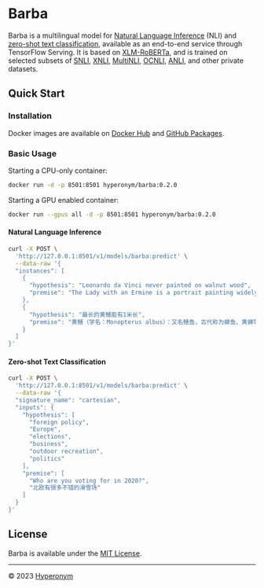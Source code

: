 # Barba

Barba is a multilingual model for [Natural Language Inference](https://paperswithcode.com/task/natural-language-inference) (NLI) and [zero-shot text classification](https://joeddav.github.io/blog/2020/05/29/ZSL.html#Classification-as-Natural-Language-Inference), available as an end-to-end service through TensorFlow Serving. It is based on [XLM-RoBERTa](https://arxiv.org/abs/1911.02116), and is trained on selected subsets of [SNLI](https://nlp.stanford.edu/projects/snli/), [XNLI](https://github.com/facebookresearch/XNLI), [MultiNLI](https://cims.nyu.edu/~sbowman/multinli/), [OCNLI](https://github.com/CLUEbenchmark/OCNLI), [ANLI](https://github.com/facebookresearch/anli), and other private datasets.

## Quick Start

### Installation

Docker images are available on [Docker Hub](https://hub.docker.com/r/hyperonym/barba/tags) and [GitHub Packages](https://github.com/orgs/hyperonym/packages?repo_name=barba).

### Basic Usage

Starting a CPU-only container:

```bash
docker run -d -p 8501:8501 hyperonym/barba:0.2.0
```

Starting a GPU enabled container:

```bash
docker run --gpus all -d -p 8501:8501 hyperonym/barba:0.2.0
```

#### Natural Language Inference

```bash
curl -X POST \
  'http://127.0.0.1:8501/v1/models/barba:predict' \
  --data-raw '{
  "instances": [
    {
      "hypothesis": "Leonardo da Vinci never painted on walnut wood",
      "premise": "The Lady with an Ermine is a portrait painting widely attributed to the Italian Renaissance artist Leonardo da Vinci. Dated to around 1489 to 1491, the work is painted in oils on a panel of walnut wood."
    },
    {
      "hypothesis": "最长的黄鳝能有1米长",
      "premise": "黄鳝（学名：Monopterus albus）：又名鳝鱼，古代称为蝉鱼、黄蝉等。体细长呈蛇形，体长约20-70厘米，最长可达1米。体前圆后部侧扁，尾尖细。"
    }
  ]
}'
```

#### Zero-shot Text Classification

```bash
curl -X POST \
  'http://127.0.0.1:8501/v1/models/barba:predict' \
  --data-raw '{
  "signature_name": "cartesian",
  "inputs": {
    "hypothesis": [
      "foreign policy",
      "Europe",
      "elections",
      "business",
      "outdoor recreation",
      "politics"
    ],
    "premise": [
      "Who are you voting for in 2020?",
      "北欧有很多不错的滑雪场"
    ]
  }
}'
```

## License

Barba is available under the [MIT License](https://github.com/hyperonym/barba/blob/master/LICENSE).

---

© 2023 [Hyperonym](https://hyperonym.org)
